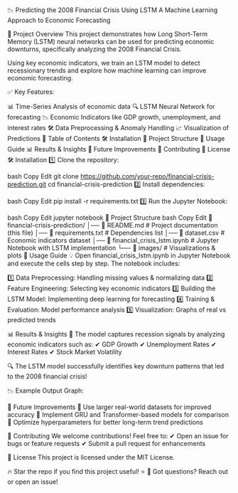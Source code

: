 📉 Predicting the 2008 Financial Crisis Using LSTM
A Machine Learning Approach to Economic Forecasting






📌 Project Overview
This project demonstrates how Long Short-Term Memory (LSTM) neural networks can be used for predicting economic downturns, specifically analyzing the 2008 Financial Crisis.

Using key economic indicators, we train an LSTM model to detect recessionary trends and explore how machine learning can improve economic forecasting.

✅ Key Features:

📊 Time-Series Analysis of economic data
🔍 LSTM Neural Network for forecasting
📉 Economic Indicators like GDP growth, unemployment, and interest rates
🛠 Data Preprocessing & Anomaly Handling
📈 Visualization of Predictions
📖 Table of Contents
🛠 Installation
📂 Project Structure
🚀 Usage Guide
📊 Results & Insights
📌 Future Improvements
🤝 Contributing
📜 License
🛠 Installation
1️⃣ Clone the repository:

bash
Copy
Edit
git clone https://github.com/your-repo/financial-crisis-prediction.git
cd financial-crisis-prediction
2️⃣ Install dependencies:

bash
Copy
Edit
pip install -r requirements.txt
3️⃣ Run the Jupyter Notebook:

bash
Copy
Edit
jupyter notebook
📂 Project Structure
bash
Copy
Edit
📂 financial-crisis-prediction/
│── 📄 README.md         # Project documentation (this file)
│── 📄 requirements.txt  # Dependencies list
│── 📄 dataset.csv       # Economic indicators dataset
│── 📄 financial_crisis_lstm.ipynb  # Jupyter Notebook with LSTM implementation
└── 📂 images/           # Visualizations & plots
🚀 Usage Guide
💡 Open financial_crisis_lstm.ipynb in Jupyter Notebook and execute the cells step by step. The notebook includes:

1️⃣ Data Preprocessing: Handling missing values & normalizing data
2️⃣ Feature Engineering: Selecting key economic indicators
3️⃣ Building the LSTM Model: Implementing deep learning for forecasting
4️⃣ Training & Evaluation: Model performance analysis
5️⃣ Visualization: Graphs of real vs predicted trends

📊 Results & Insights
📌 The model captures recession signals by analyzing economic indicators such as:
✔ GDP Growth
✔ Unemployment Rates
✔ Interest Rates
✔ Stock Market Volatility

🔍 The LSTM model successfully identifies key downturn patterns that led to the 2008 financial crisis!

📉 Example Output Graph:

📌 Future Improvements
🔹 Use larger real-world datasets for improved accuracy
🔹 Implement GRU and Transformer-based models for comparison
🔹 Optimize hyperparameters for better long-term trend predictions

🤝 Contributing
We welcome contributions! Feel free to:
✔ Open an issue for bugs or feature requests
✔ Submit a pull request for enhancements

📜 License
This project is licensed under the MIT License.

🔥 Star the repo if you find this project useful! ⭐
📧 Got questions? Reach out or open an issue!

